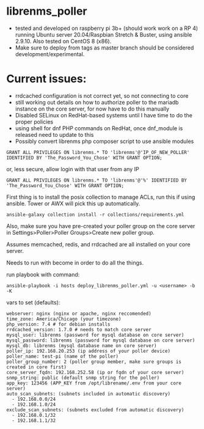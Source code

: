 # librenms_poller

- tested and developed on raspberry pi 3b+ (should work work on a RP 4) running Ubuntu server 20.04/Raspbian Stretch & Buster, using ansible 2.9.10. Also tested on CentOS 8 (x86).
- Make sure to deploy from tags as master branch should be considered development/experimental.

# Current issues:

- rrdcached configuration is not correct yet, so not connecting to core
- still working out details on how to authorize poller to the mariadb instance on the core server, for now have to do this manually
- Disabled SELinux on RedHat-based systems until I have time to do the proper policies
- using shell for dnf PHP commands on RedHat, once dnf_module is released need to update to this
- Possibly convert librenms php composer script to use ansible modules

```
GRANT ALL PRIVILEGES ON librenms.* TO 'librenms'@'IP_OF_NEW_POLLER' IDENTIFIED BY 'The_Password_You_Chose' WITH GRANT OPTION;
```

or, less secure, allow login with that user from any IP

```
GRANT ALL PRIVILEGES ON librenms.* TO 'librenms'@'%' IDENTIFIED BY 'The_Password_You_Chose' WITH GRANT OPTION;
```

First thing is to install the posix collection to manage ACLs, run this if using ansible. Tower or AWX will pick this up automatically.

```
ansible-galaxy collection install -r collections/requirements.yml
```

Also, make sure you have pre-created your poller group on the core server in Settings>Poller>Poller Groups>Create new poller group.

Assumes memcached, redis, and rrdcached are all installed on your core server.

Needs to run with become in order to do all the things.

run playbook with command:

```
ansible-playbook -i hosts deploy_librenms_poller.yml -u <username> -b -K
```

vars to set (defaults):

```
webserver: nginx (nginx or apache, nginx reccomended)
time_zone: America/Chicago (your timezone)
php_version: 7.4 # for debian installs
rrdcached_version: 1.7.0 # needs to match core server
mysql_user: librenms (password for mysql database on core server)
mysql_password: librenms (password for mysql database on core server)
mysql_db: librenms (mysql database name on core server)
poller_ip: 192.168.20.253 (ip address of your poller device)
poller_name: test-pi (name of the poller)
poller_group_number: 2 (poller group member, make sure groups is created in core first)
core_server_fqdn: 192.168.252.58 (ip or fqdn of your core server)
snmp_string: public (default snmp string for the poller)
app_key: 123456 (APP_KEY from /opt/librename/.env from your core server)
auto_scan_subnets: (subnets included in automatic discovery)
  - 192.168.0.0/24
  - 192.168.1.0/24
exclude_scan_subnets: (subnets excluded from automatic discovery)
  - 192.168.0.1/32
  - 192.168.1.1/32
```
